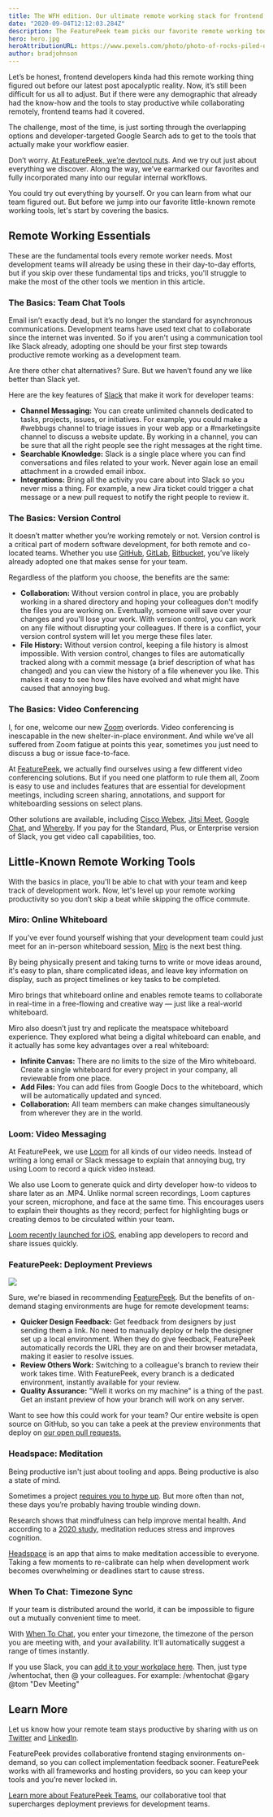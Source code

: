 ```yaml
---
title: The WFH edition. Our ultimate remote working stack for frontend devs
date: "2020-09-04T12:12:03.284Z"
description: The FeaturePeek team picks our favorite remote working tools for frontend dev teams
hero: hero.jpg
heroAttributionURL: https://www.pexels.com/photo/photo-of-rocks-piled-on-top-of-each-other-1416900/
author: bradjohnson
---
```


Let’s be honest, frontend developers kinda had this remote working thing figured out before our latest post apocalyptic reality. Now, it’s still been difficult for us all to adjust. But if there were any demographic that already had the know-how and the tools to stay productive while collaborating remotely, frontend teams had it covered.


The challenge, most of the time, is just sorting through the overlapping options and developer-targeted Google Search ads to get to the tools that actually make your workflow easier.

Don’t worry. [At FeaturePeek, we’re devtool nuts](https://featurepeek.com/blog/the-8-best-tools-for-code-review-in-2020/). And we try out just about everything we discover. Along the way, we’ve earmarked our favorites and fully incorporated many into our regular internal workflows.

You could try out everything by yourself. Or you can learn from what our team figured out. But before we jump into our favorite little-known remote working tools, let's start by covering the basics.

## Remote Working Essentials

These are the fundamental tools every remote worker needs. Most development teams will already be using these in their day-to-day efforts, but if you skip over these fundamental tips and tricks, you'll struggle to make the most of the other tools we mention in this article.

### The Basics: Team Chat Tools

Email isn’t exactly dead, but it’s no longer the standard for asynchronous communications. Development teams have used text chat to collaborate since the internet was invented. So if you aren't using a communication tool like Slack already, adopting one should be your first step towards productive remote working as a development team.

Are there other chat alternatives? Sure. But we haven’t found any we like better than Slack yet.

Here are the key features of [Slack](https://slack.com/) that make it work for developer teams:

* **Channel Messaging:** You can create unlimited channels dedicated to tasks, projects, issues, or initiatives. For example, you could make a #webbugs channel to triage issues in your web app or a #marketingsite channel to discuss a website update. By working in a channel, you can be sure that all the right people see the right messages at the right time.
* **Searchable Knowledge:** Slack is a single place where you can find conversations and files related to your work. Never again lose an email attachment in a crowded email inbox.
* **Integrations:** Bring all the activity you care about into Slack so you never miss a thing. For example, a new Jira ticket could trigger a chat message or a new pull request to notify the right people to review it.

### The Basics: Version Control

It doesn’t matter whether you’re working remotely or not. Version control is a critical part of modern software development, for both remote and co-located teams. Whether you use [GitHub](https://github.com/), [GitLab](https://gitlab.com/), [Bitbucket](https://bitbucket.org/product), you’ve likely already adopted one that makes sense for your team.

Regardless of the platform you choose, the benefits are the same:

* **Collaboration:** Without version control in place, you are probably working in a shared directory and hoping your colleagues don't modify the files you are working on. Eventually, someone will save over your changes and you'll lose your work. With version control, you can work on any file without disrupting your colleagues. If there is a conflict, your version control system will let you merge these files later.
* **File History:** Without version control, keeping a file history is almost impossible. With version control, changes to files are automatically tracked along with a commit message (a brief description of what has changed) and you can view the history of a file whenever you like. This makes it easy to see how files have evolved and what might have caused that annoying bug.

### The Basics: Video Conferencing
I, for one, welcome our new [Zoom](https://zoom.us/) overlords. Video conferencing is inescapable in the new shelter-in-place environment. And while we’ve all suffered from Zoom fatigue at points this year, sometimes you just need to discuss a bug or issue face-to-face.


At [FeaturePeek](https://featurepeek.com/), we actually find ourselves using a few different video conferencing solutions. But if you need one platform to rule them all, Zoom is easy to use and includes features that are essential for development meetings, including screen sharing, annotations, and support for whiteboarding sessions on select plans.

Other solutions are available, including [Cisco Webex](https://www.webex.com/), [Jitsi Meet](https://meet.jit.si/), [Google Chat](https://chat.google.com/), and [Whereby](https://whereby.com/). If you pay for the Standard, Plus, or Enterprise version of Slack, you get video call capabilities, too.

## Little-Known Remote Working Tools

With the basics in place, you'll be able to chat with your team and keep track of development work. Now, let's level up your remote working productivity so you don’t skip a beat while skipping the office commute.

### Miro: Online Whiteboard 

If you’ve ever found yourself wishing that your development team could just meet for an in-person whiteboard session, [Miro](https://miro.com/) is the next best thing.

By being physically present and taking turns to write or move ideas around, it's easy to plan, share complicated ideas, and leave key information on display, such as project timelines or key tasks to be completed.

Miro brings that whiteboard online and enables remote teams to collaborate in real-time in a free-flowing and creative way — just like a real-world whiteboard.

Miro also doesn’t just try and replicate the meatspace whiteboard experience. They explored what being a digital whiteboard can enable, and it actually has some key advantages over a real whiteboard:

* **Infinite Canvas:** There are no limits to the size of the Miro whiteboard. Create a single whiteboard for every project in your company, all reviewable from one place.
* **Add Files:** You can add files from Google Docs to the whiteboard, which will be automatically updated and synced.
* **Collaboration:** All team members can make changes simultaneously from wherever they are in the world.

### Loom: Video Messaging 

At FeaturePeek, we use [Loom](https://www.loom.com/) for all kinds of our video needs. Instead of writing a long email or Slack message to explain that annoying bug, try using Loom to record a quick video instead.

We also use Loom to generate quick and dirty developer how-to videos to share later as an .MP4. Unlike normal screen recordings, Loom captures your screen, microphone, and face at the same time. This encourages users to explain their thoughts as they record; perfect for highlighting bugs or creating demos to be circulated within your team.

[Loom recently launched for iOS](https://support.loom.com/hc/en-us/articles/360002799977-Is-there-a-Loom-mobile-app-), enabling app developers to record and share issues quickly.

### FeaturePeek: Deployment Previews

![](./drawer-tickets.png)

Sure, we're biased in recommending [FeaturePeek](https://featurepeek.com/). But the benefits of on-demand staging environments are huge for remote development teams: 

* **Quicker Design Feedback:** Get feedback from designers by just sending them a link. No need to manually deploy or help the designer set up a local environment. When they do give feedback, FeaturePeek automatically records the URL they are on and their browser metadata, making it easier to resolve issues.
* **Review Others Work:** Switching to a colleague's branch to review their work takes time. With FeaturePeek, every branch is a dedicated environment, instantly available for your review. 
* **Quality Assurance:** "Well it works on my machine" is a thing of the past. Get an instant preview of how your branch will work on any server.

Want to see how this could work for your team? Our entire website is open source on GitHub, so you can take a peek at the preview environments that deploy on [our open pull requests.](https://github.com/featurepeek/marketing-website/pulls)

### Headspace: Meditation

Being productive isn't just about tooling and apps. Being productive is also a state of mind. 

Sometimes a project [requires you to hype up](https://www.youtube.com/watch?v=mmo3HFa2vjg). But more often than not, these days you’re probably having trouble winding down.

Research shows that mindfulness can help improve mental health. And according to a [2020 study](https://www.ncbi.nlm.nih.gov/pubmed/32252750), meditation reduces stress and improves cognition. 

[Headspace](https://www.headspace.com/) is an app that aims to make meditation accessible to everyone. Taking a few moments to re-calibrate can help when development work becomes overwhelming or deadlines start to cause stress.

### When To Chat: Timezone Sync

If your team is distributed around the world, it can be impossible to figure out a mutually convenient time to meet.

With [When To Chat](https://whentochat.co/), you enter your timezone, the timezone of the person you are meeting with, and your availability. It'll automatically suggest a range of times instantly. 

If you use Slack, you can [add it to your workplace here](https://slack.whentochat.co/). Then, just type /whentochat, then @ your colleagues.  For example: /whentochat @gary @tom "Dev Meeting"

## Learn More

Let us know how your remote team stays productive by sharing with us on [Twitter](https://www.twitter.com/featurepeek) and [LinkedIn](https://www.linkedin.com/company/featurepeek/).


FeaturePeek provides collaborative frontend staging environments on-demand, so you can collect implementation feedback sooner. FeaturePeek works with all frameworks and hosting providers, so you can keep your tools and you’re never locked in.


[Learn more about FeaturePeek Teams](https://featurepeek.com/product/teams), our collaborative tool that supercharges deployment previews for development teams.